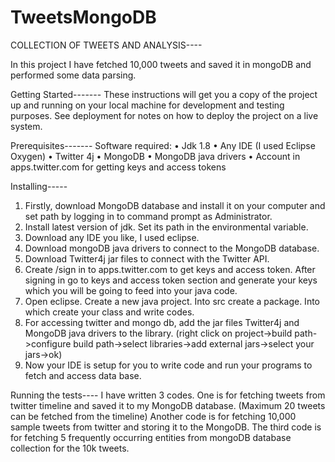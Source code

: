# TweetsMongoDB

COLLECTION OF TWEETS AND ANALYSIS----

In this project I have fetched 10,000 tweets and saved it in mongoDB and performed some data parsing.


Getting Started-------
These instructions will get you a copy of the project up and running on your local machine for development and testing purposes. See deployment for notes on how to deploy the project on a live system.


Prerequisites-------
Software required:
•	Jdk 1.8
•	Any IDE (I used Eclipse Oxygen)
•	Twitter 4j
•	MongoDB
•	MongoDB java drivers
•	Account in apps.twitter.com for getting keys and access tokens


Installing-----
1)	Firstly, download MongoDB database and install it on your computer and set path by logging in to command prompt as Administrator.
2)	Install latest version of jdk. Set its path in the environmental variable.
3)	Download any IDE you like, I used eclipse.
4)	Download mongoDB java drivers to connect to the MongoDB database.
5)	Download Twitter4j jar files to connect with the Twitter API.
6)	Create /sign in to apps.twitter.com to get keys and access token. After signing in go to keys and access token section and generate your keys which you will be going to feed into your java code.
7)	Open eclipse. Create a new java project. Into src create a package. Into which create your class and write codes.
8)	For accessing twitter and mongo db, add the jar files Twitter4j and MongoDB java drivers to the library. (right click on project->build path->configure build path->select libraries->add external jars->select your jars->ok)
9)	Now your IDE is setup for you to write code and run your programs to fetch and access data base.

Running the tests----
I have written 3 codes. One is for fetching tweets from twitter timeline and saved it to my MongoDB database. (Maximum 20 tweets can be fetched from the timeline)
Another code is for fetching 10,000 sample tweets from twitter and storing it to the MongoDB.
The third code is for fetching 5 frequently occurring entities from mongoDB database collection for the 10k tweets. 

